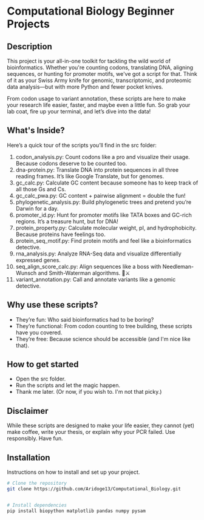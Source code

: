 # Computational Biology Beginner Projects

## Description
This project is your all-in-one toolkit for tackling the wild world of bioinformatics. Whether you're counting codons, translating DNA, aligning sequences, or hunting for promoter motifs, we've got a script for that. Think of it as your Swiss Army knife for genomic, transcriptomic, and proteomic data analysis—but with more Python and fewer pocket knives.

From codon usage to variant annotation, these scripts are here to make your research life easier, faster, and maybe even a little fun. So grab your lab coat, fire up your terminal, and let’s dive into the data!

## What's Inside? 
Here’s a quick tour of the scripts you’ll find in the src folder:

1. codon_analysis.py: Count codons like a pro and visualize their usage. Because codons deserve to be counted too. 
2. dna-protein.py: Translate DNA into protein sequences in all three reading frames. It’s like Google Translate, but for genomes. 
3. gc_calc.py: Calculate GC content because someone has to keep track of all those Gs and Cs. 
4. gc_calc_pwa.py: GC content + pairwise alignment = double the fun! 
5. phylogenetic_analysis.py: Build phylogenetic trees and pretend you’re Darwin for a day. 
6. promoter_id.py: Hunt for promoter motifs like TATA boxes and GC-rich regions. It’s a treasure hunt, but for DNA! 
7. protein_property.py: Calculate molecular weight, pI, and hydrophobicity. Because proteins have feelings too. 
8. protein_seq_motif.py: Find protein motifs and feel like a bioinformatics detective. 
9. rna_analysis.py: Analyze RNA-Seq data and visualize differentially expressed genes. 
10. seq_align_score_calc.py: Align sequences like a boss with Needleman-Wunsch and Smith-Waterman algorithms. 🧬⚔️
11. variant_annotation.py: Call and annotate variants like a genomic detective. 


## Why use these scripts? 

- They’re fun: Who said bioinformatics had to be boring? 
- They’re functional: From codon counting to tree building, these scripts have you covered. 
- They’re free: Because science should be accessible (and I'm nice like that). 


## How to get started
- Open the src folder.
- Run the scripts and let the magic happen. 
- Thank me later. (Or now, if you wish to. I'm not that picky.)


## Disclaimer
While these scripts are designed to make your life easier, they cannot (yet) make coffee, write your thesis, or explain why your PCR failed. Use responsibly. Have fun. 


## Installation
Instructions on how to install and set up your project.

```bash
# Clone the repository
git clone https://github.com/Aridoge13/Computational_Biology.git


# Install dependencies
pip install biopython matplotlib pandas numpy pysam